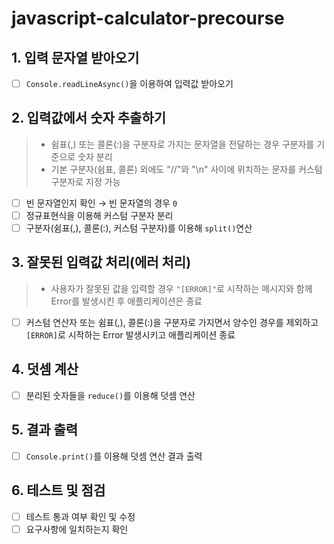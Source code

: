 # javascript-calculator-precourse

## 1. 입력 문자열 받아오기

- [ ] `Console.readLineAsync()`을 이용하여 입력값 받아오기

## 2. 입력값에서 숫자 추출하기

> - 쉼표(,) 또는 콜론(:)을 구분자로 가지는 문자열을 전달하는 경우 구분자를 기준으로 숫자 분리
> - 기본 구분자(쉼표, 콜론) 외에도 "//"와 "\n" 사이에 위치하는 문자를 커스텀 구분자로 지정 가능

- [ ] 빈 문자열인지 확인 → 빈 문자열의 경우 `0`
- [ ] 정규표현식을 이용해 커스텀 구분자 분리
- [ ] 구분자(쉼표(,), 콜론(:), 커스텀 구분자)를 이용해 `split()`연산

## 3. 잘못된 입력값 처리(에러 처리)

> - 사용자가 잘못된 값을 입력할 경우 `"[ERROR]"`로 시작하는 메시지와 함께 Error를 발생시킨 후 애플리케이션은 종료

- [ ] 커스텀 연산자 또는 쉼표(,), 콜론(:)을 구분자로 가지면서 양수인 경우를 제외하고 `[ERROR]`로 시작하는 Error 발생시키고 애플리케이션 종료

## 4. 덧셈 계산

- [ ] 분리된 숫자들을 `reduce()`를 이용해 덧셈 연산

## 5. 결과 출력

- [ ] `Console.print()`를 이용해 덧셈 연산 결과 출력

## 6. 테스트 및 점검

- [ ] 테스트 통과 여부 확인 및 수정
- [ ] 요구사항에 일치하는지 확인
